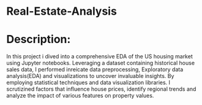 # Real-Estate-Analysis
# Description:
In this project i dived into a comprehensive EDA of the US housing market using Jupyter notebooks. Leveraging a dataset containing historical house sales data, I performed inreicate data preprocessing, Exploratory data analysis(EDA) and visualizations to uncover invaluable insights. By employing statistical techniques and data visualization libraries. I scrutizined factors that influence house prices, identify regional trends and analyze the impact of various features on property values.
